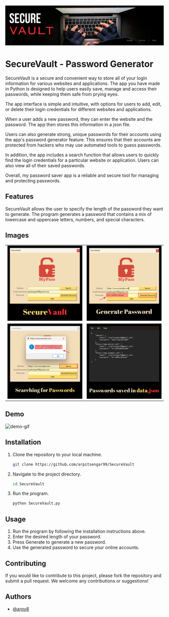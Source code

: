 ![Header](assets/banner.png)

# SecureVault - Password Generator
SecureVault is a secure and convenient way to store all of your login information for various websites and applications. The app you have made in Python is designed to help users easily save, manage and access their passwords, while keeping them safe from prying eyes.

The app interface is simple and intuitive, with options for users to add, edit, or delete their login credentials for different websites and applications.

When a user adds a new password, they can enter the website and the password. The app then stores this information in a json file.

Users can also generate strong, unique passwords for their accounts using the app's password generator feature. This ensures that their accounts are protected from hackers who may use automated tools to guess passwords.

In addition, the app includes a search function that allows users to quickly find the login credentials for a particular website or application. Users can also view all of their saved passwords.

Overall, my password saver app is a reliable and secure tool for managing and protecting passwords.

## Features
SecureVault allows the user to specify the length of the password they want to generate. The program generates a password that contains a mix of lowercase and uppercase letters, numbers, and special characters.

## Images
<table>
    <tr>
        <td><img src="assets/1.png" alt=""></td>
        <td><img src="assets/2.png" alt=""></td>
    </tr>
    <tr>
        <td><img src="assets/4.png" alt=""></td>
        <td><img src="assets/3.png" alt=""></td>
    </tr>
</table>

## Demo
<img src="assets/demo.gif" alt="demo-gif"  height="380">

## Installation
1. Clone the repository to your local machine.
    ```bash
    git clone https://github.com/arpitsengar99/SecureVault
    ```

2. Navigate to the project directory.
    ```bash
    cd SecureVault
    ```  

3. Run the program.
    ```bash
    python SecureVault.py
    ```

## Usage
<ol>
    <li>Run the program by following the installation instructions above.</li>
    <li>Enter the desired length of your password.</li>
    <li>Press Generate to generate a new password.</li>
    <li>Use the generated password to secure your online accounts.</li>
</ol>

## Contributing
If you would like to contribute to this project, please fork the repository and submit a pull request. We welcome any contributions or suggestions!

## Authors
- [@arpy8](https://www.github.com/arpy8)



